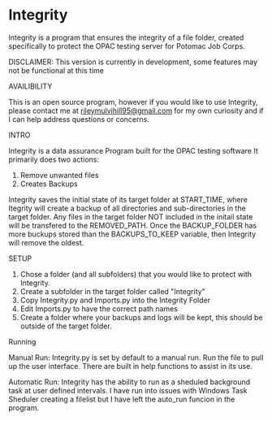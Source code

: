 # Integrity
Integrity is a program that ensures the integrity of a file folder, created specifically to protect the OPAC testing server for Potomac Job Corps.

DISCLAIMER: This version is currently in development, some features may not be functional at this time

AVAILIBILITY

This is an open source program, however if you would like to use Integrity, please contact me at rileymulvihill95@gmail.com
for my own curiosity and if I can help address questions or concerns.


INTRO

Integrity is a data assurance Program built for the OPAC testing software
It primarily does two actions:
1. Remove unwanted files
2. Creates Backups

Integrity saves the initial state of its target folder at START_TIME, where
Itegrity will create a backup of all directories and sub-directories in the target folder.
Any files in the target folder NOT included in the initail state will be transfered to the REMOVED_PATH.
Once the BACKUP_FOLDER has more buckups stored than the BACKUPS_TO_KEEP variable, then Integrity will remove the oldest.


SETUP

1. Chose a folder (and all subfolders) that you would like to protect with Integrity.
2. Create a subfolder in the target folder called "Integrity"
3. Copy Integrity.py and Imports.py into the Integrity Folder
4. Edit Imports.py to have the correct path names
5. Create a folder where your backups and logs will be kept, this should be outside of the target folder.

Running

Manual Run:
Integrity.py is set by default to a manual run. Run the file to pull up the user interface.
There are built in help functions to assist in its use.

Automatic Run:
Integrity has the ability to run as a sheduled background task at user defined intervals.
I have run into issues with Windows Task Sheduler creating a filelist but I have left the
auto_run funcion in the program. 


